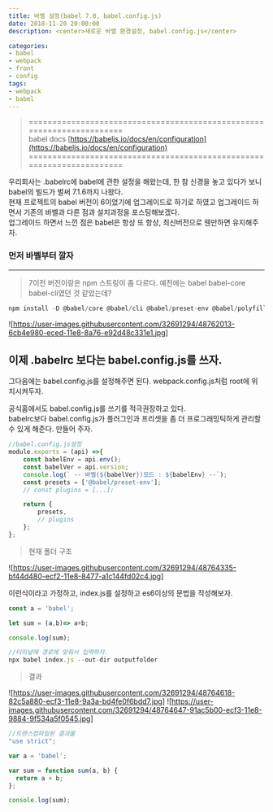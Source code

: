 ```yaml
---
title: 바벨 설정(babel 7.0, babel.config.js) 
date: 2018-11-20 20:00:00
description: <center>새로운 바벨 환경설정, babel.config.js</center>

categories:
- babel
- webpack
- front
- config
tags:
- webpack
- babel
---
```


>  ======================================================================<br>
    babel docs [https://babeljs.io/docs/en/configuration](https://babeljs.io/docs/en/configuration)
   ======================================================================

우리회사는 .babelrc에 babel에 관한 설정을 해왔는데, 한 참 신경을 놓고 있다가 보니
babel의 빌드가 벌써 7.1.6까지 나왔다.    
현재 프로젝트의 babel 버전이 6이었기에 업그레이드로 하기로 하였고 업그레이드 하면서 기존의 바벨과 다른 점과 설치과정을 포스팅해보겠다.    
업그레이드 하면서 느낀 점은 babel은 항상 또 항상, 최신버전으로 웬만하면 유지해주자.

### 먼저 바벨부터 깔자
___

>7이전 버전이랑은 npm 스트링이 좀 다르다. 예전에는 babel babel-core babel-cli였던 것 같았는데?
```javascript
npm install -D @babel/core @babel/cli @babel/preset-env @babel/polyfill

````
![https://user-images.githubusercontent.com/32691294/48762013-6cb4e980-eced-11e8-8a76-e92d48c331e1.jpg]


### 
이제 .babelrc 보다는 babel.config.js를 쓰자.
---
그다음에는 babel.config.js를 설정해주면 된다. webpack.config.js처럼 root에 위치시켜두자.

공식홈에서도 babel.config.js를 쓰기를 적극권장하고 있다.    
babelrc보다 babel.config.js가 플러그인과 프리셋을 좀 더 프로그래밍틱하게 관리할 수 있게 해준다.
만들어 주자.

```javascript
//babel.config.js설정
module.exports = (api) =>{
    const babelEnv = api.env();
    const babelVer = api.version;
    console.log(` -- 바벨(${babelVer})모드 : ${babelEnv} --`);
    const presets = ['@babel/preset-env'];
    // const plugins = [...];

    return {
        presets,
        // plugins
    };
};
```
> 현재 폴더 구조

![https://user-images.githubusercontent.com/32691294/48764335-bf44d480-ecf2-11e8-8477-a1c144fd02c4.jpg]

이런식이라고 가정하고,
index.js를 설정하고 es6이상의 문법을 작성해보자.
```javascript
const a = 'babel';

let sum = (a,b)=> a+b;

console.log(sum);
```
```javascript
//터미널에 경로에 맞춰서 입력하자.
npx babel index.js --out-dir outputfolder
```
> 결과

![https://user-images.githubusercontent.com/32691294/48764618-82c5a880-ecf3-11e8-9a3a-bd4fe0f6bdd7.jpg]
![https://user-images.githubusercontent.com/32691294/48764647-91ac5b00-ecf3-11e8-9884-9f534a5f0545.jpg]

```javascript
//트랜스컴파일된 결과물
"use strict";

var a = 'babel';

var sum = function sum(a, b) {
  return a + b;
};

console.log(sum);
```





